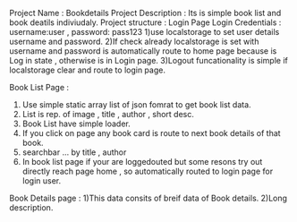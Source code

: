Project Name : Bookdetails
Project Description : Its is simple book list and book deatils indiviudaly.
Project structure : Login Page 
Login Credentials : username:user , password: pass123
1)use localstorage to set user details username and password.
2)If check already localstorage is set with username and password is automatically route to home page because is Log in state , otherwise is in Login page.
3)Logout funcationality is simple if localstorage clear and route to login page. 

Book List Page : 
1) Use simple static array list of json fomrat to get book list data.
2) List is rep. of image , title , author , short desc.
3) Book List have simple loader.
4) If you click on page any book card is route to next book details of that book.
5) searchbar ... by title , author
6) In book list page if your are loggedouted but some resons try out directly reach  page home , so automatically routed to login page for login user.

Book Details page :
1)This data consits of breif data of Book details.
2)Long description.

